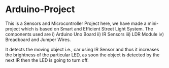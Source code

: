 # Arduino-Project

This is a Sensors and Microcontroller Project here, we have made a mini-project which is based on Smart and Efficient Street Light System. The components used are 
i) Arduino Uno Board
ii) IR Sensors
iii) LDR Module
iv) Breadboard and Jumper Wires.

It detects the moving object i.e., car using IR Sensor and thus it increases the brightness of the particular LED, as soon the object is detected by the next IR then the LED is going to turn off.
